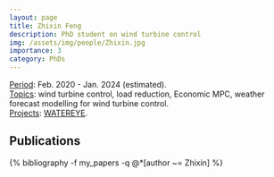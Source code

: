 ```yaml
---
layout: page
title: Zhixin Feng
description: PhD student on wind turbine control
img: /assets/img/people/Zhixin.jpg
importance: 3
category: PhDs
---
```


<!-- NOTE: make the profile picture appear here as in my about page (copy the code for floating image) -->

<div class="row justify-content-sm-center">
    <div class="col-sm-8 mt-3 mt-md-0">
        <u>Period</u>: Feb. 2020 - Jan. 2024 (estimated).
        <br>
        <u>Topics</u>: wind turbine control, load reduction, Economic MPC, weather forecast modelling for wind turbine control.
        <br>
        <u>Projects</u>: <a href=" {{ "projects/funded_projects/4_WATEREYE" | relative_url }}">WATEREYE</a>.
    </div>
    <div class="col-sm-4 mt-3 mt-md-0">
        <img class="img-fluid rounded z-depth-1" src="{{ '/assets/img/people/Zhixin.jpg' | relative_url }}" alt="" title="example image"/>
    </div>
</div>


<!-- NOTE: add projects to everybody, with links to their page -->

## Publications

<div class="publications">
    {% bibliography -f my_papers -q @*[author ~= Zhixin] %}
</div>

<!-- Find out how to search for complete author name, not just surname -->